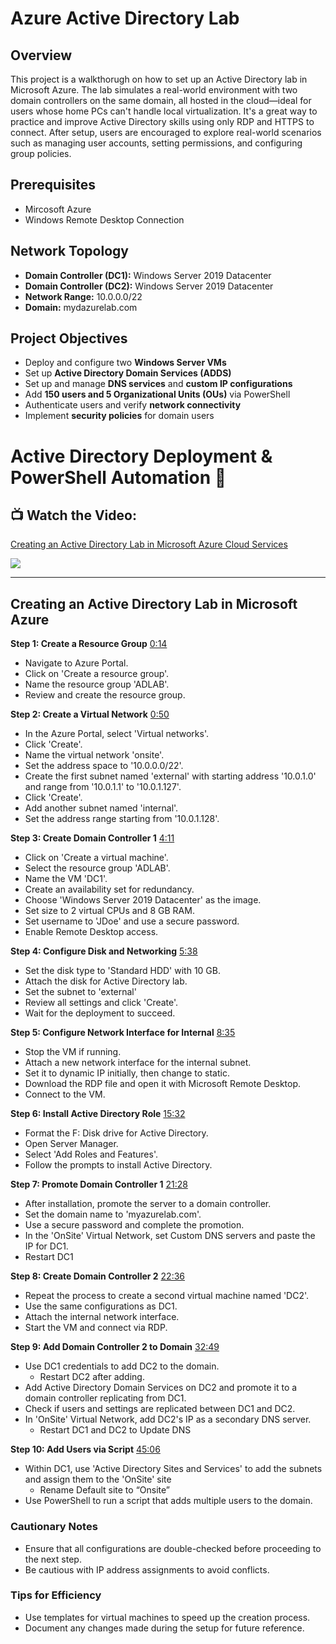 # Azure Active Directory Lab

## Overview
This project is a walkthorugh on how to set up an Active Directory lab in Microsoft Azure. The lab simulates a real-world environment with two domain controllers on the same domain, all hosted in the cloud—ideal for users whose home PCs can't handle local virtualization. It's a great way to practice and improve Active Directory skills using only RDP and HTTPS to connect. After setup, users are encouraged to explore real-world scenarios such as managing user accounts, setting permissions, and configuring group policies.

## Prerequisites 
 - Mircosoft Azure
 - Windows Remote Desktop Connection
   
## Network Topology

- **Domain Controller (DC1):** Windows Server 2019 Datacenter
- **Domain Controller (DC2):** Windows Server 2019 Datacenter
- **Network Range:** 10.0.0.0/22
- **Domain:** mydazurelab.com

## Project Objectives
- Deploy and configure two **Windows Server VMs**
- Set up **Active Directory Domain Services (ADDS)**
- Set up and manage **DNS services** and **custom IP configurations**
- Add **150 users and 5 Organizational Units (OUs)** via PowerShell
- Authenticate users and verify **network connectivity**
- Implement **security policies** for domain users

# Active Directory Deployment & PowerShell Automation 🤖
## 📺 Watch the Video:
<div>
    <a href="https://www.loom.com/share/dfc7bab6d55b4f9a954a11c9e1fff671">
      <p>Creating an Active Directory Lab in Microsoft Azure Cloud Services</p>
    </a>
    <a href="https://www.loom.com/share/dfc7bab6d55b4f9a954a11c9e1fff671">
      <img style="max-width:300px;" src="https://cdn.loom.com/sessions/thumbnails/dfc7bab6d55b4f9a954a11c9e1fff671-b5cfe3c126c74c16-full-play.gif">
    </a>
  </div>
 
 ---
 
 
## Creating an Active Directory Lab in Microsoft Azure

**Step 1: Create a Resource Group** [0:14](https://loom.com/share/dfc7bab6d55b4f9a954a11c9e1fff671?t=14)

- Navigate to Azure Portal.
- Click on 'Create a resource group'.
- Name the resource group 'ADLAB'.
- Review and create the resource group.

**Step 2: Create a Virtual Network** [0:50](https://loom.com/share/dfc7bab6d55b4f9a954a11c9e1fff671?t=50)

- In the Azure Portal, select 'Virtual networks'.
- Click 'Create'.
- Name the virtual network 'onsite'.
- Set the address space to '10.0.0.0/22'.
- Create the first subnet named 'external' with starting address '10.0.1.0' and range from '10.0.1.1' to '10.0.1.127'.
- Click 'Create'.
- Add another subnet named 'internal'.
- Set the address range starting from '10.0.1.128'.

**Step 3: Create Domain Controller 1** [4:11](https://loom.com/share/dfc7bab6d55b4f9a954a11c9e1fff671?t=251)

- Click on 'Create a virtual machine'.
- Select the resource group 'ADLAB'.
- Name the VM 'DC1'.
- Create an availability set for redundancy.
- Choose 'Windows Server 2019 Datacenter' as the image.
- Set size to 2 virtual CPUs and 8 GB RAM.
- Set username to 'JDoe' and use a secure password.
- Enable Remote Desktop access.

**Step 4: Configure Disk and Networking** [5:38](https://loom.com/share/dfc7bab6d55b4f9a954a11c9e1fff671?t=338)

- Set the disk type to 'Standard HDD' with 10 GB.
- Attach the disk for Active Directory lab.
- Set the subnet to 'external'
- Review all settings and click 'Create'.
- Wait for the deployment to succeed.

**Step 5: Configure Network Interface for Internal** [8:35](https://loom.com/share/dfc7bab6d55b4f9a954a11c9e1fff671?t=515)

- Stop the VM if running.
- Attach a new network interface for the internal subnet.
- Set it to dynamic IP initially, then change to static.
- Download the RDP file and open it with Microsoft Remote Desktop.
- Connect to the VM.

**Step 6: Install Active Directory Role** [15:32](https://loom.com/share/dfc7bab6d55b4f9a954a11c9e1fff671?t=932)

- Format the F: Disk drive for Active Directory.
- Open Server Manager.
- Select 'Add Roles and Features'.
- Follow the prompts to install Active Directory.

**Step 7: Promote Domain Controller 1** [21:28](https://loom.com/share/dfc7bab6d55b4f9a954a11c9e1fff671?t=1288)

- After installation, promote the server to a domain controller.
- Set the domain name to 'myazurelab.com'.
- Use a secure password and complete the promotion.
- In the 'OnSite' Virtual Network, set Custom DNS servers and paste the IP for DC1.
- Restart DC1

**Step 8: Create Domain Controller 2** [22:36](https://loom.com/share/dfc7bab6d55b4f9a954a11c9e1fff671?t=1356)

- Repeat the process to create a second virtual machine named 'DC2'.
- Use the same configurations as DC1. 
- Attach the internal network interface.
- Start the VM and connect via RDP.

**Step 9: Add Domain Controller 2 to Domain** [32:49](https://loom.com/share/dfc7bab6d55b4f9a954a11c9e1fff671?t=1969)

- Use DC1 credentials to add DC2 to the domain.
  - Restart DC2 after adding.
- Add Active Directory Domain Services on DC2 and promote it to a domain controller replicating from DC1.
- Check if users and settings are replicated between DC1 and DC2.
- In 'OnSite' Virtual Network, add DC2's IP as a secondary DNS server.
  - Restart DC1 and DC2 to Update DNS

**Step 10: Add Users via Script** [45:06](https://loom.com/share/dfc7bab6d55b4f9a954a11c9e1fff671?t=2706)
- Within DC1, use 'Active Directory Sites and Services' to add the subnets and assign them to the 'OnSite' site
  - Rename Default site to “Onsite”
- Use PowerShell to run a script that adds multiple users to the domain.

### Cautionary Notes

- Ensure that all configurations are double-checked before proceeding to the next step.
- Be cautious with IP address assignments to avoid conflicts.

### Tips for Efficiency

- Use templates for virtual machines to speed up the creation process.
- Document any changes made during the setup for future reference.
